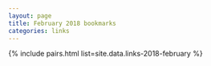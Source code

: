 ```yaml
---
layout: page
title: February 2018 bookmarks
categories: links
---
```


{% include pairs.html list=site.data.links-2018-february %}
